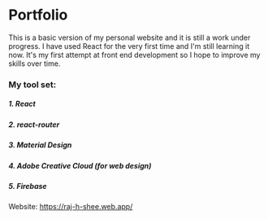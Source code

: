 # Portfolio 
This is a basic version of my personal website and it is still a work under progress.
I have used React for the very first time and I'm still learning it now. It's my first attempt at front end development so I hope to improve my skills over time.

### My tool set:
##### 1. React
##### 2. react-router
##### 3. Material Design 
##### 4. Adobe Creative Cloud (for web design)
##### 5. Firebase 

Website: https://raj-h-shee.web.app/

